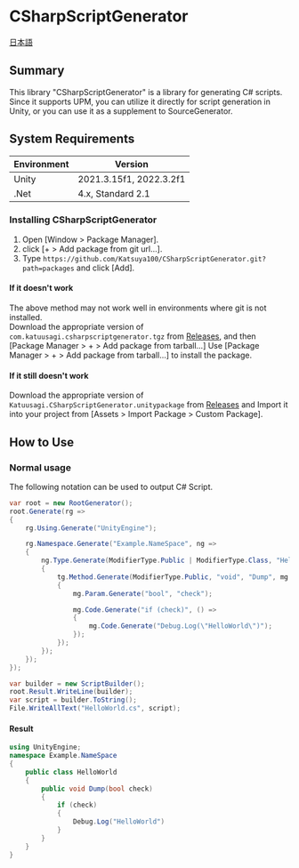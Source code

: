 # CSharpScriptGenerator
[日本語](README_ja.md)

## Summary
This library "CSharpScriptGenerator" is a library for generating C# scripts.  
Since it supports UPM, you can utilize it directly for script generation in Unity, or you can use it as a supplement to SourceGenerator.  

## System Requirements
|  Environment  |  Version  |
| ---- | ---- |
| Unity | 2021.3.15f1, 2022.3.2f1 |
| .Net | 4.x, Standard 2.1 |

### Installing CSharpScriptGenerator
1. Open [Window > Package Manager].
2. click [+ > Add package from git url...].
3. Type `https://github.com/Katsuya100/CSharpScriptGenerator.git?path=packages` and click [Add].

#### If it doesn't work
The above method may not work well in environments where git is not installed.  
Download the appropriate version of `com.katuusagi.csharpscriptgenerator.tgz` from [Releases](https://github.com/Katsuya100/CSharpScriptGenerator/releases), and then [Package Manager > + > Add package from tarball...] Use [Package Manager > + > Add package from tarball...] to install the package.

#### If it still doesn't work
Download the appropriate version of `Katuusagi.CSharpScriptGenerator.unitypackage` from [Releases](https://github.com/Katsuya100/CSharpScriptGenerator/releases) and Import it into your project from [Assets > Import Package > Custom Package].

## How to Use
### Normal usage
The following notation can be used to output C# Script.  
```.cs
var root = new RootGenerator();
root.Generate(rg =>
{
    rg.Using.Generate("UnityEngine");

    rg.Namespace.Generate("Example.NameSpace", ng =>
    {
        ng.Type.Generate(ModifierType.Public | ModifierType.Class, "HelloWorld", tg =>
        {
            tg.Method.Generate(ModifierType.Public, "void", "Dump", mg =>
            {
                mg.Param.Generate("bool", "check");

                mg.Code.Generate("if (check)", () =>
                {
                    mg.Code.Generate("Debug.Log(\"HelloWorld\")");
                });
            });
        });
    });
});

var builder = new ScriptBuilder();
root.Result.WriteLine(builder);
var script = builder.ToString();
File.WriteAllText("HelloWorld.cs", script);
```
#### Result
```.cs
using UnityEngine;
namespace Example.NameSpace
{
    public class HelloWorld
    {
        public void Dump(bool check)
        {
            if (check)
            {
                Debug.Log("HelloWorld")
            }
        }
    }
}
```